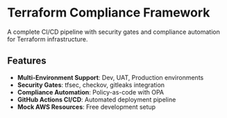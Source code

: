 # Terraform Compliance Framework

A complete CI/CD pipeline with security gates and compliance automation for Terraform infrastructure.

## Features

- **Multi-Environment Support**: Dev, UAT, Production environments
- **Security Gates**: tfsec, checkov, gitleaks integration
- **Compliance Automation**: Policy-as-code with OPA
- **GitHub Actions CI/CD**: Automated deployment pipeline
- **Mock AWS Resources**: Free development setup
